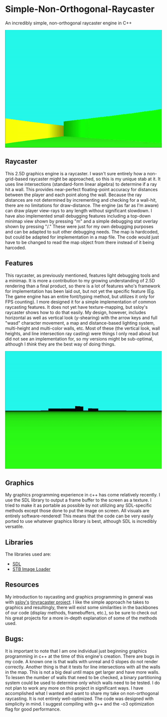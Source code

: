 # Simple-Non-Orthogonal-Raycaster
An incredibly simple, non-orthogonal raycaster engine in C++

![raycastDemo](./raycastDemo.gif)

## Raycaster
  This 2.5D graphics engine is a raycaster. I wasn't sure entirely how a non-grid-based raycaster might be approached, so this is my unique stab at it. It uses line intersections (standard-form linear algebra) to determine if a ray hit a wall. This provides near-perfect floating-point accuracy for distances between the player and each point along the wall. Because the ray distances are not determined by incrementing and checking for a wall-hit, there are no limitations for draw-distance. The engine (as far as I'm aware) can draw player view-rays to any length without significant slowdown. I have also implemented small debugging features including a top-down minimap view shown by pressing "m" and a simple debugging stat overlay shown by pressing "/." These were just for my own debugging purposes and can be adapted to suit other debugging needs. The map is hardcoded, but could be adapted for implementation in a map file. The code would just have to be changed to read the map object from there instead of it being harcoded.
  
## Features
  This raycaster, as previously mentioned, features light debugging tools and a minimap. It is more a contribution to my growing understanding of 2.5D rendering than a final product, so there is a lot of features who's framework for implementation has been laid out, but not yet the specific feature (Eg. The game engine has an entire font/typing method, but utilizes it only for FPS counting). I more designed it for a simple implementation of common raycasting features. It does not yet have texture-mapping, but ssloy's raycaster shows how to do that easily. My design, however, includes horizontal as well as vertical look (y-shearing) with the arrow keys and full "wasd" character movement, a map and distance-based lighting system, multi-height and multi-color walls, etc. Most of these (the vertical look, wall heights, and line intersection ray casting) were things I only read about but did not see an implementation for, so my versions might be sub-optimal, although I *think* they are the best way of doing things.
  
![raycastDebugDemo](./raycastDebugDemo.gif)
  
## Graphics
  My graphics programming experience in c++ has come relatively recently. I use the SDL library to output a frame buffer to the screen as a texture. I tried to make it as portable as possible by not utilizing any SDL-specific methods except those done to put the image on screen. All visuals are entirely software-rendered! This means that the code can be very easily ported to use whatever graphics library is best, although SDL is incredibly versatile. 
  
## Libraries
The libraries used are:
- [SDL](https://www.libsdl.org/download-2.0.php)
- [STB Image Loader](https://github.com/nothings/stb)
  
## Resources
  My introduction to raycasting and graphics programming in general was with [ssloy's](https://github.com/ssloy) [tinyracaster project](https://github.com/ssloy/tinyraycaster). I like the simple approach he takes to graphics and resultingly, there will exist some similarities in the backbones of our code (display methods, framebuffers, etc.), so be sure to check out his great projects for a more in-depth explanation of some of the methods used.
  
## Bugs: 
  It is important to note that I am one individual just beginning graphics programming in c++ at the time of this engine's creation. There are bugs in my code. A known one is that walls with unreal and 0 slopes do not render correctly. Another thing is that it tests for line intersections with all the walls in the map. This is not a big deal until maps get larger and have more walls. To lessen the number of walls that need to be checked, a binary partitioning system could be used to determine only which walls need to be tested. I do not plan to work any more on this project in significant ways. I have accomplished what I wanted and want to share my take on non-orthogonal raycasting. It is not entirely well-optimized. The code was designed with simplicity in mind. I suggest compiling with g++ and the -o3 optimization flag for good performance.
  



